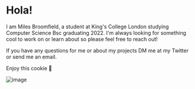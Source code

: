 # Hola!

I am Miles Broomfield, a student at King's College London studying Computer Science Bsc graduating 2022. I'm always looking for something cool to work on or learn about so please feel free to reach out!

If you have any questions for me or about my projects DM me at my Twitter or send me an email.

Enjoy this cookie 🍪


![image](https://user-images.githubusercontent.com/60611339/130151283-3caaf3b3-798b-4f4f-aa8c-b6fe1fdee664.png)


<!--
**milesb123/milesb123** is a ✨ _special_ ✨ repository because its `README.md` (this file) appears on your GitHub profile.

Here are some ideas to get you started:

- 🔭 I’m currently working on ...
- 🌱 I’m currently learning ...
- 👯 I’m looking to collaborate on ...
- 🤔 I’m looking for help with ...
- 💬 Ask me about ...
- 📫 How to reach me: ...
- 😄 Pronouns: ...
- ⚡ Fun fact: ...
-->
